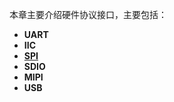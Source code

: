 本章主要介绍硬件协议接口，主要包括：
+ **UART**
+ **IIC**
+ [**SPI**](https://github.com/lowkeyway/Embedded/blob/master/Hardware/Hardware%20Interface/SPI.md)
+ **SDIO**
+ **MIPI**
+ **USB**
